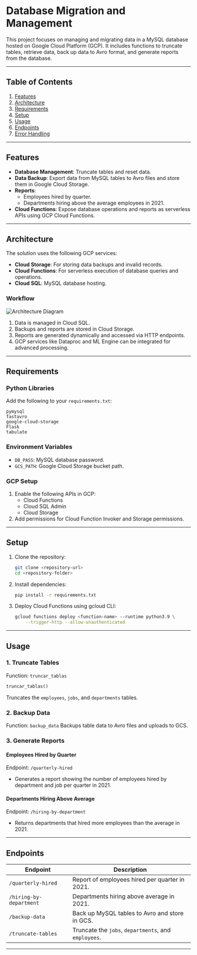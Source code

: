 # Database Migration and Management

This project focuses on managing and migrating data in a MySQL database hosted on Google Cloud Platform (GCP). It includes functions to truncate tables, retrieve data, back up data to Avro format, and generate reports from the database.

---

## Table of Contents
1. [Features](#features)
2. [Architecture](#architecture)
3. [Requirements](#requirements)
4. [Setup](#setup)
5. [Usage](#usage)
6. [Endpoints](#endpoints)
7. [Error Handling](#error-handling)

---

## Features
- **Database Management**: Truncate tables and reset data.
- **Data Backup**: Export data from MySQL tables to Avro files and store them in Google Cloud Storage.
- **Reports**:
  - Employees hired by quarter.
  - Departments hiring above the average employees in 2021.
- **Cloud Functions**: Expose database operations and reports as serverless APIs using GCP Cloud Functions.

---

## Architecture
The solution uses the following GCP services:
- **Cloud Storage**: For storing data backups and invalid records.
- **Cloud Functions**: For serverless execution of database queries and operations.
- **Cloud SQL**: MySQL database hosting.

### Workflow
![Architecture Diagram](link_to_architecture_diagram.png)  

1. Data is managed in Cloud SQL.
2. Backups and reports are stored in Cloud Storage.
3. Reports are generated dynamically and accessed via HTTP endpoints.
4. GCP services like Dataproc and ML Engine can be integrated for advanced processing.

---

## Requirements

### Python Libraries
Add the following to your `requirements.txt`:
```plaintext
pymysql
fastavro
google-cloud-storage
Flask
tabulate
```

### Environment Variables
- `DB_PASS`: MySQL database password.
- `GCS_PATH`: Google Cloud Storage bucket path.

### GCP Setup
1. Enable the following APIs in GCP:
   - Cloud Functions
   - Cloud SQL Admin
   - Cloud Storage
2. Add permissions for Cloud Function Invoker and Storage permissions.

---

## Setup
1. Clone the repository:
   ```bash
   git clone <repository-url>
   cd <repository-folder>
   ```
2. Install dependencies:
   ```bash
   pip install -r requirements.txt
   ```
3. Deploy Cloud Functions using gcloud CLI:
   ```bash
   gcloud functions deploy <function-name> --runtime python3.9 \
       --trigger-http --allow-unauthenticated
   ```

---

## Usage

### 1. Truncate Tables
Function: `truncar_tablas`
```python
truncar_tablas()
```
Truncates the `employees`, `jobs`, and `departments` tables.

### 2. Backup Data
Function: `backup_data`
Backups table data to Avro files and uploads to GCS.

### 3. Generate Reports
#### Employees Hired by Quarter
Endpoint: `/quarterly-hired`
- Generates a report showing the number of employees hired by department and job per quarter in 2021.

#### Departments Hiring Above Average
Endpoint: `/hiring-by-department`
- Returns departments that hired more employees than the average in 2021.

---

## Endpoints
| Endpoint                          | Description                                             |
|-----------------------------------|---------------------------------------------------------|
| `/quarterly-hired`                | Report of employees hired per quarter in 2021.         |
| `/hiring-by-department`           | Departments hiring above average in 2021.              |
| `/backup-data`                    | Back up MySQL tables to Avro and store in GCS.         |
| `/truncate-tables`                | Truncate the `jobs`, `departments`, and `employees`.   |

---

